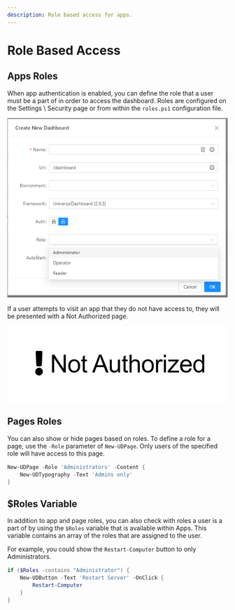 ```yaml
---
description: Role based access for apps.
---
```


# Role Based Access

## Apps Roles

When app authentication is enabled, you can define the role that a user must be a part of in order to access the dashboard. Roles are configured on the Settings \ Security page or from within the `roles.ps1` configuration file.

![](<../.gitbook/assets/image (62).png>)

If a user attempts to visit an app that they do not have access to, they will be presented with a Not Authorized page.

![](<../.gitbook/assets/image (293).png>)

## Pages Roles

You can also show or hide pages based on roles. To define a role for a page, use the `-Role` parameter of `New-UDPage`. Only users of the specified role will have access to this page.

```powershell
New-UDPage -Role 'Administrators' -Content {
    New-UDTypography -Text 'Admins only'
}
```

## $Roles Variable

In addition to app and page roles, you can also check with roles a user is a part of by using the `$Roles` variable that is available within Apps. This variable contains an array of the roles that are assigned to the user.

For example, you could show the `Restart-Computer` button to only Administrators.

```powershell
if ($Roles -contains "Administrator") {
    New-UDButton -Text 'Restart Server' -OnClick {
        Restart-Computer
    }
}
```
